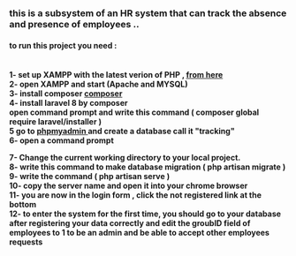 <h3> this is a subsystem of an HR system that can track the absence and presence of employees ..</h3>
<h4> to run this project you need : <h4><br>
1- set up XAMPP with the latest verion of PHP , <a href="https://www.apachefriends.org/xampp-files/7.2.34/xampp-windows-x64-7.2.34-0-VC15-installer.exe"> from here <a/><br>
2- open XAMPP and start (Apache and MYSQL) <br>
3- install composer <a href="https://getcomposer.org/">composer </a><br>
4- install laravel 8 by composer <br>
    open command prompt and write this command ( composer global require laravel/installer )<br>
5 go to <a href="http://localhost/phpmyadmin/"> phpmyadmin </a> and create a database call it "tracking" <br>
6- open a command prompt <br>
   
7- Change the current working directory to your local project.<br>
8- write this command to make database migration ( php artisan migrate )<br>
9- write the command  ( php artisan serve )<br>
10- copy the server name and open it into your chrome browser <br>
11- you are now in the login form , click the not registered link at the bottom <br>
12- to enter the system for the first time, you should go to your database after registering your data correctly and edit the groubID field of employees to 1 to be an admin and be able to accept other employees requests<br>
